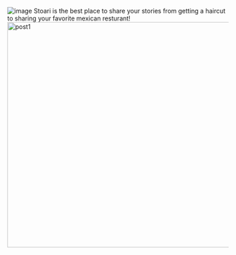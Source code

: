 ![image](https://user-images.githubusercontent.com/103964270/165575690-c78e9844-3c9e-40c3-919c-3315a376e3f1.png)
Stoari is the best place to share your stories from getting a haircut to sharing your favorite mexican resturant!
<img src="https://user-images.githubusercontent.com/103964270/165571524-8d19bf10-4620-4ace-b5a9-3d2d8c3a9f3d.png" alt="post1" width="512" align="center">  

